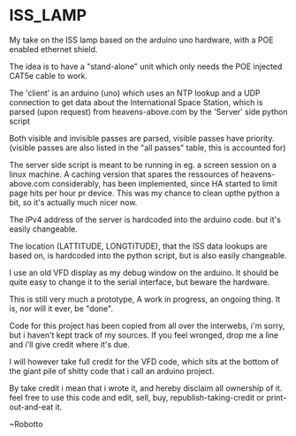 ISS_LAMP
========

My take on the ISS lamp based on the arduino uno hardware, with a POE enabled ethernet shield.

The idea is to have a "stand-alone" unit which only needs the POE injected CAT5e cable to work.

The 'client' is an arduino (uno) which uses an NTP lookup and a UDP connection to get data about the International Space Station,
which is parsed (upon request) from heavens-above.com by the 'Server' side python script

Both visible and invisible passes are parsed, visible passes have priority. (visible passes are also listed in the "all passes" table, this is accounted for)

The server side script is meant to be running in eg. a screen session on a linux machine.
A caching version that spares the ressources of heavens-above.com considerably, has been implemented, since HA started to limit page hits per hour pr device.
This was my chance to clean upthe python a bit, so it's actually much nicer now.

The IPv4 address of the server is hardcoded into the arduino code. but it's easily changeable.

The location (LATTITUDE, LONGTITUDE), that the ISS data lookups are based on, is hardcoded into the python script, but is also easily changeable.

I use an old VFD display as my debug window on the arduino. It should be quite easy to change it to the serial interface, but beware the hardware.

This is still very much a prototype, A work in progress, an ongoing thing. It is, nor will it ever, be "done".

Code for this project has been copied from all over the interwebs, i'm sorry, but i haven't kept track of my sources. If you feel wronged, drop me a line and i'll give credit where it's due.

I will however take full credit for the VFD code, which sits at the bottom of the giant pile of shitty code that i call an arduino project.

By take credit i mean that i wrote it, and hereby disclaim all ownership of it. feel free to use this code and edit, sell, buy, republish-taking-credit or print-out-and-eat it.

~Robotto
